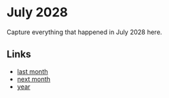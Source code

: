 # July 2028

Capture everything that happened in July 2028 here.

## Links
- [last month](calendar/months/2028-06.md)
- [next month](calendar/months/2028-08.md)
- [year](calendar/years/2028.md)